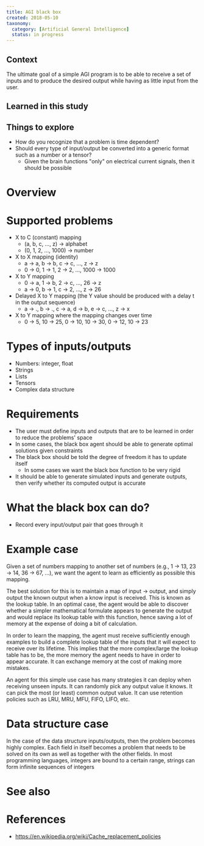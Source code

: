 ```yaml
---
title: AGI black box
created: 2018-05-10
taxonomy:
  category: [Artificial General Intelligence]
  status: in progress
---
```


## Context
The ultimate goal of a simple AGI program is to be able to receive a set of inputs and to produce the desired output while having as little input from the user.

## Learned in this study

## Things to explore
* How do you recognize that a problem is time dependent?
* Should every type of input/output be converted into a generic format such as a number or a tensor?
	* Given the brain functions "only" on electrical current signals, then it should be possible

# Overview

# Supported problems
* X to C (constant) mapping
	* (a, b, c, ..., z) -> alphabet
	* (0, 1, 2, ..., 1000) -> number
* X to X mapping (identity)
	* a -> a, b -> b, c -> c, ..., z -> z
	* 0 -> 0, 1 -> 1, 2 -> 2, ..., 1000 -> 1000
* X to Y mapping
	* 0 -> a, 1 -> b, 2 -> c, ..., 26 -> z
	* a -> 0, b -> 1, c -> 2, ..., z -> 26
* Delayed X to Y mapping (the Y value should be produced with a delay t in the output sequence)
	* a -> ., b -> ., c -> a, d -> b, e -> c, ..., z -> x
* X to Y mapping where the mapping changes over time
	* 0 -> 5, 10 -> 25, 0 -> 10, 10 -> 30, 0 -> 12, 10 -> 23

# Types of inputs/outputs
* Numbers: integer, float
* Strings
* Lists
* Tensors
* Complex data structure

# Requirements
* The user must define inputs and outputs that are to be learned in order to reduce the problems' space
* In some cases, the black box agent should be able to generate optimal solutions given constraints
* The black box should be told the degree of freedom it has to update itself
	* In some cases we want the black box function to be very rigid
* It should be able to generate simulated inputs and generate outputs, then verify whether its computed output is accurate

# What the black box can do?
* Record every input/output pair that goes through it

# Example case
Given a set of numbers mapping to another set of numbers (e.g., 1 -> 13, 23 -> 14, 36 -> 67, ...), we want the agent to learn as efficiently as possible this mapping.

The best solution for this is to maintain a map of input -> output, and simply output the known output when a know input is received. This is known as the lookup table.
In an optimal case, the agent would be able to discover whether a simpler mathematical formulate appears to generate the output and would replace its lookup table with this function, hence saving a lot of memory at the expense of doing a bit of calculation.

In order to learn the mapping, the agent must receive sufficiently enough examples to build a complete lookup table of the inputs that it will expect to receive over its lifetime. This implies that the more complex/large the lookup table has to be, the more memory the agent needs to have in order to appear accurate. It can exchange memory at the cost of making more mistakes.

An agent for this simple use case has many strategies it can deploy when receiving unseen inputs. It can randomly pick any output value it knows. It can pick the most (or least) common output value. It can use retention policies such as LRU, MRU, MFU, FIFO, LIFO, etc.

# Data structure case
In the case of the data structure inputs/outputs, then the problem becomes highly complex. Each field in itself becomes a problem that needs to be solved on its own as well as together with the other fields.
In most programming languages, integers are bound to a certain range, strings can form infinite sequences of integers

# See also

# References
* https://en.wikipedia.org/wiki/Cache_replacement_policies
